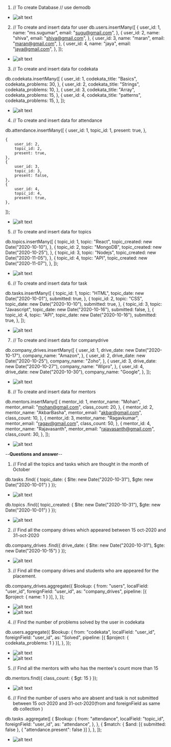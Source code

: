 1. // To create Database
   // use demodb

  - ![alt text](image.png)

2. // To create and insert data for user
db.users.insertMany([
    {
        user_id: 1,
        name: "ms.sugumar",
        email: "sugu@gmail.com",
    },
    {
        user_id: 2,
        name: "shiva",
        email: "shiva@gmail.com",
    },
    {
        user_id: 3,
        name: "maran",
        email: "maran@gmail.com",
    },
    {
        user_id: 4,
        name: "jaya",
        email: "jaya@gmail.com",
    },
]);

- ![alt text](image-1.png)

3. // To create and insert data for codekata

db.codekata.insertMany([
    {
        user_id: 1,
        codekata_title: "Basics",
        codekata_problems: 30,
    },
    {
        user_id: 2,
        codekata_title: "Strings",
        codekata_problems: 10,
    },
    {
        user_id: 3,
        codekata_title: "Array",
        codekata_problems: 15,
    },
    {
        user_id: 4,
        codekata_title: "patterns",
        codekata_problems: 15,
    },
]);

- ![alt text](image-2.png)

4. // To create and insert data for attendance

db.attendance.insertMany([
    {
        user_id: 1,
        topic_id: 1,
        present: true,
    },

    {
        user_id: 2,
        topic_id: 2,
        present: true,
    },
    {
        user_id: 3,
        topic_id: 3,
        present: false,
    },
    {
        user_id: 4,
        topic_id: 4,
        present: true,
    },
]);

- ![alt text](image-3.png)

5. // To create and insert data for topics

db.topics.insertMany([
    {
        topic_id: 1,
        topic: "React",
        topic_created: new Date("2020-10-10"),
    },
    {
        topic_id: 2,
        topic: "MongoDB",
        topic_created: new Date("2020-10-25"),
    },
    {
        topic_id: 3,
        topic: "Nodejs",
        topic_created: new Date("2020-11-05"),
    },
    {
        topic_id: 4,
        topic: "API",
        topic_created: new Date("2020-11-07"),
    },
]);

- ![alt text](image-4.png)

6. // To create and insert data for task

db.tasks.insertMany([
    {
        topic_id: 1,
        topic: "HTML",
        topic_date: new Date("2020-10-01"),
        submitted: true,
    },
    {
        topic_id: 2,
        topic: "CSS",
        topic_date: new Date("2020-10-10"),
        submitted: true,
    },
    {
        topic_id: 3,
        topic: "Javascript",
        topic_date: new Date("2020-10-16"),
        submitted: false,
    },
    {
        topic_id: 4,
        topic: "API",
        topic_date: new Date("2020-10-16"),
        submitted: true,
    },
]);

- ![alt text](image-5.png)

7. // To create and insert data for companydrive

db.company_drives.insertMany([
    {
        user_id: 1,
        drive_date: new Date("2020-10-17"),
        company_name: "Amazon",
    },
    {
        user_id: 2,
        drive_date: new Date("2020-10-25"),
        company_name: "Zoho",
    },
    {
        user_id: 3,
        drive_date: new Date("2020-10-27"),
        company_name: "Wipro",
    },
    {
        user_id: 4,
        drive_date: new Date("2020-10-30"),
        company_name: "Google",
    },
]);

- ![alt text](image-6.png)

8. // To create and insert data for mentors

db.mentors.insertMany([
    {
        mentor_id: 1,
        mentor_name: "Mohan",
        mentor_email: "mohan@gmail.com",
        class_count: 20,
    },
    {
        mentor_id: 2,
        mentor_name: "AkbarBasha",
        mentor_email: "akbar@gmail.com",
        class_count: 10,
    },
    {
        mentor_id: 3,
        mentor_name: "Ragavkumar",
        mentor_email: "ragav@gmail.com",
        class_count: 50,
    },
    {
        mentor_id: 4,
        mentor_name: "Rajavasanth",
        mentor_email: "rajavasanth@gmail.com",
        class_count: 30,
    },
]);

- ![alt text](image-7.png)

--**Questions and answer**--
1. // Find all the topics and tasks which are thought in the month of October

db.tasks
    .find(
        { topic_date: { $lte: new Date("2020-10-31"), $gte: new Date("2020-10-01") } });

- ![alt text](image-8.png)

db.topics
    .find({ topic_created: { $lte: new Date("2020-10-31"), $gte: new Date("2020-10-01") } });

- ![alt text](image-9.png)    

2. // Find all the company drives which appeared between 15 oct-2020 and 31-oct-2020

db.company_drives
    .find({ drive_date: { $lte: new Date("2020-10-31"), $gte: new Date("2020-10-15") } });

- ![alt text](image-10.png)    

3. // Find all the company drives and students who are appeared for the placement.

db.company_drives.aggregate({
    $lookup: {
        from: "users",
        localField: "user_id",
        foreignField: "user_id",
        as: "company_drives",
        pipeline: [{ $project: { name: 1 } }],
    },
});

- ![alt text](image-11.png)
- ![alt text](image-12.png)

4. // Find the number of problems solved by the user in codekata

db.users.aggregate({
    $lookup: {
        from: "codekata",
        localField: "user_id",
        foreignField: "user_id",
        as: "Solved",
        pipeline: [{ $project: { codekata_problems: 1 } }],
    },
});

- ![alt text](image-13.png)
- ![alt text](image-14.png)

5. // Find all the mentors with who has the mentee's count more than 15

db.mentors.find({ class_count: { $gt: 15 } });

- ![alt text](image-15.png)

6. // Find the number of users who are absent and task is not submitted between 15 oct-2020 and 31-oct-2020(from and foreignField as same db collection )

db.tasks
    .aggregate([
        {
            $lookup: {
                from: "attendance",
                localField: "topic_id",
                foreignField: "user_id",
                as: "attendance",
            },
        },
        {
            $match: { $and: [{ submitted: false }, { "attendance.present": false }] },
        },
    ]);

- ![alt text](image-16.png)